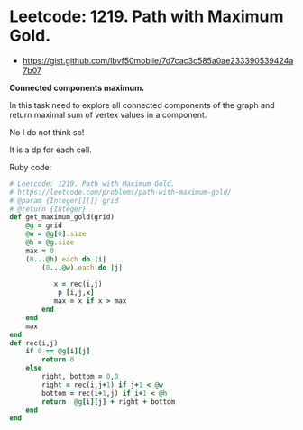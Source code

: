 # Leetcode: 1219. Path with Maximum Gold.


- https://gist.github.com/lbvf50mobile/7d7cac3c585a0ae233390539424a7b07

**Connected components maximum.**

In this task need to explore all connected components of the graph and return maximal sum of vertex values in a component.

No I do not think so!

It is a dp for each cell.

Ruby code:
```Ruby
# Leetcode: 1219. Path with Maximum Gold.
# https://leetcode.com/problems/path-with-maximum-gold/
# @param {Integer[][]} grid
# @return {Integer}
def get_maximum_gold(grid)
    @g = grid
    @w = @g[0].size
    @h = @g.size
    max = 0
    (0...@h).each do |i|
        (0...@w).each do |j|
            
           x = rec(i,j)
            p [i,j,x]
           max = x if x > max
        end
    end
    max
end
def rec(i,j)
    if 0 == @g[i][j]
        return 0
    else
        right, bottom = 0,0
        right = rec(i,j+1) if j+1 < @w
        bottom = rec(i+1,j) if i+1 < @h
        return  @g[i][j] + right + bottom
    end
end
```